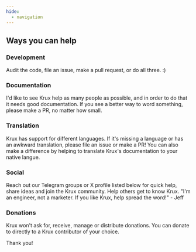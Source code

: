 ```yaml
---
hide:
  - navigation
---
```


## Ways you can help
### Development
Audit the code, file an issue, make a pull request, or do all three. :)

### Documentation
I'd like to see Krux help as many people as possible, and in order to do that it needs good documentation. If you see a better way to word something, please make a PR, no matter how small.

### Translation
Krux has support for different languages. If it's missing a language or has an awkward translation, please file an issue or make a PR!
You can also make a difference by helping to translate Krux's documentation to your native langue.

### Social
Reach out our Telegram groups or X profile listed below for quick help, share ideas and join the Krux community.
Help others get to know Krux.
"I'm an engineer, not a marketer. If you like Krux, help spread the word!" - Jeff

### Donations
Krux won't ask for, receive, manage or distribute donations. You can donate to directly to a Krux contributor of your choice.

Thank you!